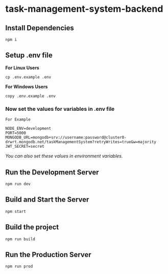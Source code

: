 # task-management-system-backend

## Install Dependencies
```
npm i
```

## Setup .env file

**For Linux Users**
```
cp .env.example .env
```

**For Windows Users**
```
copy .env.example .env
```

### Now set the values for variables in .env file

`For Example`
```
NODE_ENV=development
PORT=5000
MONGODB_URL=mongodb+srv://username:password@cluster0-drwrt.mongodb.net/taskManagementSystem?retryWrites=true&w=majority
JWT_SECRET=secret
```

*You can also set these values in environment variables.*

## Run the Development Server
```
npm run dev
```

## Build and Start the Server
```
npm start
```

## Build the project
```
npm run build
```

## Run the Production Server
```
npm run prod
```